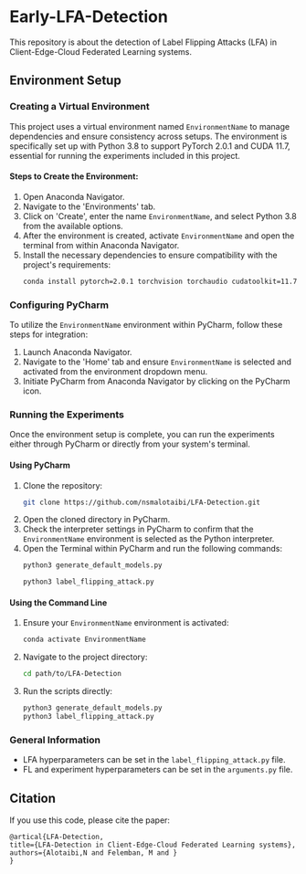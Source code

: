 # Early-LFA-Detection

This repository is about the detection of Label Flipping Attacks (LFA) in Client-Edge-Cloud Federated Learning systems.

## Environment Setup

### Creating a Virtual Environment
This project uses a virtual environment named `EnvironmentName` to manage dependencies and ensure consistency across setups. The environment is specifically set up with Python 3.8 to support PyTorch 2.0.1 and CUDA 11.7, essential for running the experiments included in this project.

#### Steps to Create the Environment:
1. Open Anaconda Navigator.
2. Navigate to the 'Environments' tab.
3. Click on 'Create', enter the name `EnvironmentName`, and select Python 3.8 from the available options.
4. After the environment is created, activate `EnvironmentName` and open the terminal from within Anaconda Navigator.
5. Install the necessary dependencies to ensure compatibility with the project's requirements:
    ```bash
    conda install pytorch=2.0.1 torchvision torchaudio cudatoolkit=11.7 -c pytorch
    ```

### Configuring PyCharm
To utilize the `EnvironmentName` environment within PyCharm, follow these steps for integration:

1. Launch Anaconda Navigator.
2. Navigate to the 'Home' tab and ensure `EnvironmentName` is selected and activated from the environment dropdown menu.
3. Initiate PyCharm from Anaconda Navigator by clicking on the PyCharm icon.

### Running the Experiments
Once the environment setup is complete, you can run the experiments either through PyCharm or directly from your system's terminal.

#### Using PyCharm
1. Clone the repository:
    ```bash
    git clone https://github.com/nsmalotaibi/LFA-Detection.git
    ```
2. Open the cloned directory in PyCharm.
3. Check the interpreter settings in PyCharm to confirm that the `EnvironmentName` environment is selected as the Python interpreter.
4. Open the Terminal within PyCharm and run the following commands:
    ```bash
    python3 generate_default_models.py
    ```
    ```bash
    python3 label_flipping_attack.py
    ```

#### Using the Command Line
1. Ensure your `EnvironmentName` environment is activated:
    ```bash
    conda activate EnvironmentName
    ```
2. Navigate to the project directory:
    ```bash
    cd path/to/LFA-Detection
    ```
3. Run the scripts directly:
    ```bash
    python3 generate_default_models.py
    python3 label_flipping_attack.py
    ```

### General Information
- LFA hyperparameters can be set in the `label_flipping_attack.py` file.
- FL and experiment hyperparameters can be set in the `arguments.py` file.


## Citation
If you use this code, please cite the paper:
```
@artical{LFA-Detection,
title={LFA-Detection in Client-Edge-Cloud Federated Learning systems},
authors={Alotaibi,N and Felemban, M and }
}
```


